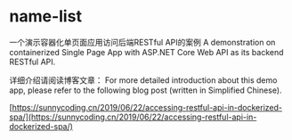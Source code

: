 # name-list
一个演示容器化单页面应用访问后端RESTful API的案例
A demonstration on containerized Single Page App with ASP.NET Core Web API as its backend RESTful API.

详细介绍请阅读博客文章：
For more detailed introduction about this demo app, please refer to the following blog post (written in Simplified Chinese).

[https://sunnycoding.cn/2019/06/22/accessing-restful-api-in-dockerized-spa/](https://sunnycoding.cn/2019/06/22/accessing-restful-api-in-dockerized-spa/)

